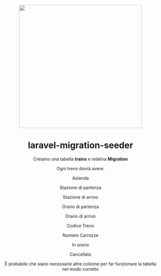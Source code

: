 <div align="center"><a href="https://laravel.com" target="_blank"><img src="https://raw.githubusercontent.com/laravel/art/master/logo-lockup/5%20SVG/2%20CMYK/1%20Full%20Color/laravel-logolockup-cmyk-red.svg" width="400"></a>

# laravel-migration-seeder

Creiamo una tabella **trains** e relativa **Migration**

Ogni treno dovrà avere:

Azienda

Stazione di partenza

Stazione di arrivo

Orario di partenza

Orario di arrivo

Codice Treno

Numero Carrozze

In orario

Cancellato

È probabile che siano necessarie altre colonne per far funzionare la tabella nel modo corretto
 